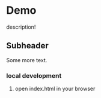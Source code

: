 # Demo 

description!

## Subheader

Some more text.

### local development

1. open index.html in your browser